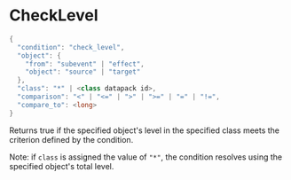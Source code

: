 # CheckLevel

```c#
{
  "condition": "check_level",
  "object": {
    "from": "subevent" | "effect",
    "object": "source" | "target"
  },
  "class": "*" | <class datapack id>,
  "comparison": "<" | "<=" | ">" | ">=" | "=" | "!=",
  "compare_to": <long>
}
```

Returns true if the specified object's level in the specified class meets the criterion defined by the condition.

Note: if `class` is assigned the value of `"*"`, the condition resolves using the specified object's total level.